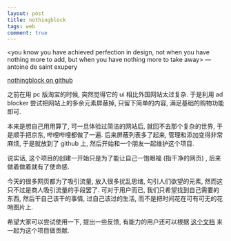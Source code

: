 ```yaml
---
layout: post
title: nothingblock
tags: web
comment: true
---
```


<you know you have achieved perfection in design, not when you have nothing more to add, but when you have nothing more to take away\> ― antoine de saint exupery

[nothingblock on github](https://github.com/sayo-melu/nothingblock)

之前在用 pc 版淘宝的时候, 突然觉得它的 ui 相比外国网站太过复杂. 于是利用 ad blocker 尝试把网站上的多余元素屏蔽掉, 只留下简单的内容, 满足基础的购物功能即可.

本来是想自己用用算了, 可一旦体验过简洁的网站后, 就回不去那个复杂的世界, 于是顺手把京东, 哔哩哔哩都做了一遍. 后来屏蔽列表多了起来, 管理和添加变得非常麻烦, 于是就放到了 github 上, 然后开始和一个朋友一起维护这个项目.

说实话, 这个项目的创建一开始只是为了能让自己一饱眼福 (指干净的网页) , 后来做着做着就有了使命感.

今天的很多网页都为了吸引流量, 放入很多扰乱思绪, 勾引人们欲望的元素, 然而这只不过是商人吸引流量的手段罢了. 可对于用户而已, 我们只希望找到自己需要的东西, 然后干自己该干的事情, 过自己该过的生活, 而不是把时间花在可有可无的花哨图片上.

希望大家可以尝试使用一下, 提出一些反馈, 有能力的用户还可以根据 [这个文档](https://github.com/sayo-melu/nothingblock/blob/master/document/contribute.md) 来一起为这个项目做贡献.
